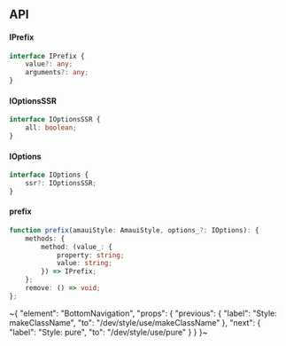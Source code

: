 

## API

#### IPrefix

```ts
interface IPrefix {
    value?: any;
    arguments?: any;
}
```

#### IOptionsSSR

```ts
interface IOptionsSSR {
    all: boolean;
}
```

#### IOptions

```ts
interface IOptions {
    ssr?: IOptionsSSR;
}
```

#### prefix

```ts
function prefix(amauiStyle: AmauiStyle, options_?: IOptions): {
    methods: {
        method: (value_: {
            property: string;
            value: string;
        }) => IPrefix;
    };
    remove: () => void;
};
```


~{
  "element": "BottomNavigation",
  "props": {
    "previous": {
      "label": "Style: makeClassName",
      "to": "/dev/style/use/makeClassName"
    },
    "next": {
      "label": "Style: pure",
      "to": "/dev/style/use/pure"
    }
  }
}~
